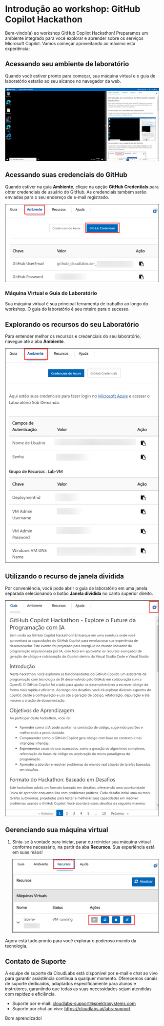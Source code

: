 # Introdução ao workshop: GitHub Copilot Hackathon

Bem-vindo(a) ao workshop GitHub Copilot Hackathon! Preparamos um ambiente integrado para você explorar e aprender sobre os serviços Microsoft Copilot. Vamos começar aproveitando ao máximo esta experiência:

## Acessando seu ambiente de laboratório

Quando você estiver pronto para começar, sua máquina virtual e o guia de laboratório estarão ao seu alcance no navegador da web.

![](../../media/new-github-copilot-hack-por-01.png)

## Acessando suas credenciais do GitHub

Quando estiver na guia **Ambiente**, clique na opção **GitHub Credentials** para obter credenciais de usuário do GitHub. As credenciais também serão enviadas para o seu endereço de e-mail registrado.

![](../../media/PGSS2.png)

### Máquina Virtual e Guia do Laboratório

Sua máquina virtual é sua principal ferramenta de trabalho ao longo do workshop. O guia do laboratório é seu roteiro para o sucesso.

## Explorando os recursos do seu Laboratório

Para entender melhor os recursos e credenciais do seu laboratório, navegue até a aba **Ambiente**.

![](../../media/PGSS3.png)

## Utilizando o recurso de janela dividida

Por conveniência, você pode abrir o guia de laboratório em uma janela separada selecionando o botão **Janela dividida** no canto superior direito.

![](../../media/PGSS5.png)

## Gerenciando sua máquina virtual

1. Sinta-se à vontade para iniciar, parar ou reiniciar sua máquina virtual conforme necessário, na partir da aba **Recursos**. Sua experiência está em suas mãos!

    ![](../../media/PGSS4.png)

Agora está tudo pronto para você explorar o poderoso mundo da tecnologia.

## Contato de Suporte

A equipe de suporte da CloudLabs está disponível por e-mail e chat ao vivo para garantir assistência contínua a qualquer momento. Oferecemos canais de suporte dedicados, adaptados especificamente para alunos e instrutores, garantindo que todas as suas necessidades sejam atendidas com rapidez e eficiência.

- Suporte por e-mail: cloudlabs-support@spektrasystems.com
- Suporte por chat ao vivo: https://cloudlabs.ai/labs-support

Bom aprendizado!

